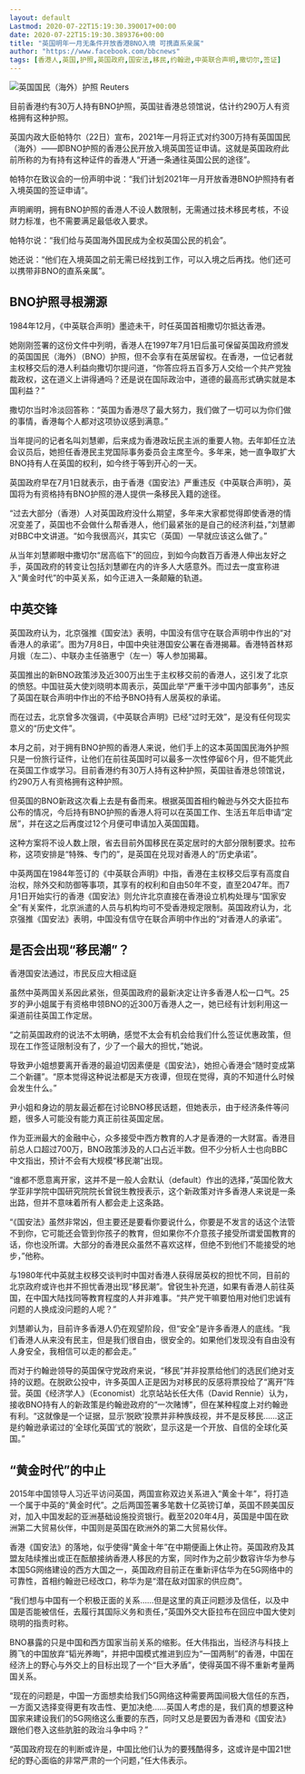 ```yaml
---
layout: default
Lastmod: 2020-07-22T15:19:30.390017+00:00
date: 2020-07-22T15:19:30.389376+00:00
title: "英国明年一月无条件开放香港BNO入境 可携直系亲属"
author: "https://www.facebook.com/bbcnews"
tags: [香港人,英国,护照,英国政府,国安法,移民,约翰逊,中英联合声明,撒切尔,签证]
---
```


 ![英国国民（海外）护照](https://images.weserv.nl/?url=https%3A//ichef.bbci.co.uk/news/320/cpsprodpb/61BC/production/_113302052_8df83231-c855-4289-823d-38ec35af73b0.jpg) Reuters 

目前香港约有30万人持有BNO护照，英国驻香港总领馆说，估计约290万人有资格拥有这种护照。

英国内政大臣帕特尔（22日）宣布，2021年一月将正式对约300万持有英国国民（海外）——即BNO护照的香港公民开放入境英国签证申请。这就是英国政府此前所称的为有持有这种证件的香港人“开通一条通往英国公民的途径”。

帕特尔在致议会的一份声明中说：“我们计划2021年一月开放香港BNO护照持有者入境英国的签证申请”。

声明阐明，拥有BNO护照的香港人不设人数限制，无需通过技术移民考核，不设财力标准，也不需要满足最低收入要求。

帕特尔说：“我们给与英国海外国民成为全权英国公民的机会”。

她还说：“他们在入境英国之前无需已经找到工作，可以入境之后再找。他们还可以携带非BNO的直系亲属”。

BNO护照寻根溯源
---------

1984年12月，《中英联合声明》墨迹未干，时任英国首相撒切尔抵达香港。

她刚刚签署的这份文件中列明，香港人在1997年7月1日后虽可保留英国政府颁发的英国国民（海外）（BNO）护照，但不会享有在英居留权。在香港，一位记者就主权移交后的港人利益向撒切尔提问道，“你答应将五百多万人交给一个共产党独裁政权，这在道义上讲得通吗？还是说在国际政治中，道德的最高形式确实就是本国利益？”

撒切尔当时冷淡回答称：“英国为香港尽了最大努力，我们做了一切可以为你们做的事情，香港每个人都对这项协议感到满意。”

当年提问的记者名叫刘慧卿，后来成为香港政坛民主派的重要人物。去年卸任立法会议员后，她担任香港民主党国际事务委员会主席至今。多年来，她一直争取扩大BNO持有人在英国的权利，如今终于等到开心的一天。

英国政府早在7月1日就表示，由于香港《国安法》严重违反《中英联合声明》，英国将为有资格持有BNO护照的港人提供一条移民入籍的途径。

“过去大部分（香港）人对英国政府没什么期望，多年来大家都觉得即使香港的情况变差了，英国也不会做什么帮香港人，他们最紧张的是自己的经济利益，”刘慧卿对BBC中文讲道。“如今我很高兴，其实它（英国）一早就应该这么做了。”

从当年刘慧卿眼中撒切尔“居高临下”的回应，到如今向数百万香港人伸出友好之手，英国政府的转变让包括刘慧卿在内的许多人大感意外。而过去一度宣称进入“黄金时代”的中英关系，如今正进入一条颠簸的轨道。

中英交锋
----

英国政府认为，北京强推《国安法》表明，中国没有信守在联合声明中作出的“对香港人的承诺”。图为7月8日，中国中央驻港国安公署在香港揭幕。香港特首林郑月娥（左二）、中联办主任骆惠宁（左一）等人参加揭幕。

英国推出的新BNO政策涉及近300万出生于主权移交前的香港人，这引发了北京的愤怒。中国驻英大使刘晓明本周表示，英国此举“严重干涉中国内部事务”，违反了英国在联合声明中作出的不给予BNO持有人居英权的承诺。

而在过去，北京曾多次强调，《中英联合声明》已经“过时无效”，是没有任何现实意义的“历史文件”。

本月之前，对于拥有BNO护照的香港人来说，他们手上的这本英国国民海外护照只是一份旅行证件，让他们在前往英国时可以最多一次性停留6个月，但不能凭此在英国工作或学习。目前香港约有30万人持有这种护照，英国驻香港总领馆说，约290万人有资格拥有这种护照。

但英国的BNO新政这次看上去是有备而来。根据英国首相约翰逊与外交大臣拉布公布的情况，今后持有BNO护照的香港人将可以在英国工作、生活五年后申请“定居”，并在这之后再度过12个月便可申请加入英国国籍。

这种方案将不设人数上限，省去目前外国移民在英定居时的大部分限制要求。拉布称，这项安排是“特殊、专门的”，是英国在兑现对香港人的“历史承诺”。

中英两国在1984年签订的《中英联合声明》中指，香港在主权移交后享有高度自治权，除外交和防御等事项，其享有的权利和自由50年不变，直至2047年。而7月1日开始实行的香港《国安法》则允许北京直接在香港设立机构处理与“国家安全”有关案件，北京派遣的人员与机构均可不受香港规定限制。英国政府认为，北京强推《国安法》表明，中国没有信守在联合声明中作出的“对香港人的承诺”。

是否会出现“移民潮”？
-----------

香港国安法通过，市民反应大相迳庭

虽然中英两国关系因此紧张，但英国政府的最新决定让许多香港人松一口气。25岁的尹小姐属于有资格申领BNO的近300万香港人之一，她已经有计划利用这一渠道前往英国工作定居。

“之前英国政府的说法不太明确，感觉不太会有机会给我们什么签证优惠政策，但现在工作签证限制没有了，少了一个最大的担忧，”她说。

导致尹小姐想要离开香港的最迫切因素便是《国安法》，她担心香港会“随时变成第二个新疆”。“原本觉得这种说法都是天方夜谭，但现在觉得，真的不知道什么时候会发生什么。”

尹小姐和身边的朋友最近都在讨论BNO移民话题，但她表示，由于经济条件等问题，很多人可能没有能力真正前往英国定居。

作为亚洲最大的金融中心，众多接受中西方教育的人才是香港的一大财富。香港目前总人口超过700万，BNO政策涉及的人口占近半数。但不少分析人士也向BBC中文指出，预计不会有大规模“移民潮”出现。

“谁都不愿意离开家，这并不是一般人会默认（default）作出的选择，”英国伦敦大学亚非学院中国研究院院长曾锐生教授表示，这个新政策对许多香港人来说是一条出路，但并不意味着所有人都会走上这条路。

“《国安法》虽然非常凶，但主要还是要看你要说什么，你要是不发言的话这个法管不到你，它可能还会管到你孩子的教育，但如果你不介意孩子接受所谓爱国教育的话，你也没所谓。大部分的香港民众虽然不喜欢这样，但绝不到他们不能接受的地步，”他称。

与1980年代中英就主权移交谈判时中国对香港人获得居英权的担忧不同，目前的北京政府或许也并不担忧香港出现“移民潮”。曾锐生补充道，如果有香港人前往英国，在中国大陆找同等教育程度的人并非难事。“共产党干嘛要怕用对他们忠诚有问题的人换成没问题的人呢？”

刘慧卿认为，目前许多香港人仍在观望阶段，但“安全”是许多香港人的底线。“我们香港人从来没有民主，但是我们很自由，很安全的。如果他们发现没有自由没有人身安全，我相信可以走的都会走。”

而对于约翰逊领导的英国保守党政府来说，“移民”并非投票给他们的选民们绝对支持的议题。在脱欧公投中，许多英国人正是因为对移民的反感将票投给了“离开”阵营。英国《经济学人》（Economist）北京站站长任大伟（David Rennie）认为，接收BNO持有人的新政策是约翰逊政府的“一次赌博”，但在某种程度上对约翰逊有利。“这就像是一个证据，显示‘脱欧’投票并非种族歧视，并不是反移民……这正是约翰逊承诺过的‘全球化英国’式的‘脱欧’，显示这是一个开放、自信的全球化英国。”

“黄金时代”的中止
---------

2015年中国领导人习近平访问英国，两国宣称双边关系进入“黄金十年”，将打造一个属于中英的“黄金时代”。之后两国签署多笔数十亿英镑订单，英国不顾美国反对，加入中国发起的亚洲基础设施投资银行。截至2020年4月，英国是中国在欧洲第二大贸易伙伴，中国则是英国在欧洲外的第二大贸易伙伴。

香港《国安法》的落地，似乎使得“黄金十年”在中期便画上休止符。英国政府及其盟友陆续推出或正在酝酿接纳香港人移民的方案，同时作为之前少数容许华为参与本国5G网络建设的西方大国之一，英国政府目前正在重新评估华为在5G网络中的可靠性，首相约翰逊已经改口，称华为是“潜在敌对国家的供应商”。

“我们想与中国有一个积极正面的关系……但是这里的真正问题涉及信任，以及中国是否能被信任，去履行其国际义务和责任，”英国外交大臣拉布在回应中国大使刘晓明的指责时称。

BNO暴露的只是中国和西方国家当前关系的缩影。任大伟指出，当经济与科技上腾飞的中国放弃“韬光养晦”，并把中国模式推进到应为“一国两制”的香港，中国在经济上的野心与外交上的目标出现了一个“巨大矛盾”，使得英国不得不重新考量两国关系。

“现在的问题是，中国一方面想卖给我们5G网络这种需要两国间极大信任的东西，一方面又选择变得更有攻击性、更加决绝……英国人考虑的是，我们真的想要这种国家来建设我们的5G网络这么重要的东西，同时又总是要因为香港和《国安法》跟他们卷入这些肮脏的政治斗争中吗？”

“英国政府现在的判断或许是，中国比他们认为的要残酷得多，这或许是中国21世纪的野心面临的非常严肃的一个问题，”任大伟表示。

